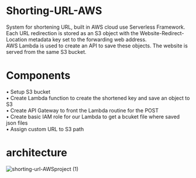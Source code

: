 # Shorting-URL-AWS
System for shortening URL, built in AWS cloud use Serverless Framework.<br>
Each URL redirection is stored as an S3 object with the Website-Redirect-Location metadata key set to the forwarding web address.<br>
AWS Lambda is used to create an API to save these objects. The website is served from the same S3 bucket.<br>

# Components #
•	Setup S3 bucket<br>
•	Create Lambda function to create the shortened key and save an object to S3<br>
•	Create API Gateway to front the Lambda routine for the POST<br>
•	Create basic IAM role for our Lambda to get a bcuket file where saved json files<br>
•	Assign custom URL to S3 path<br>

# architecture #
![shorting-url-AWSproject (1)](https://github.com/omarii20/Shorting-URL-AWS/assets/24661638/061bb7a7-c82f-4d9c-bd23-fac6172a5766)
